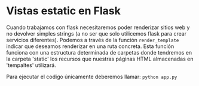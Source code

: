 # Vistas estatic en Flask

Cuando trabajamos con flask necesitaremos poder renderizar sitios web y no devolver simples strings (a no ser que solo utilicemos flask para crear servicios diferentes). Podemos a través de la función `render_template` indicar que deseamos renderizar en una ruta concreta. Esta función funciona con una estructura determinada de carpetas donde tendremos en la carpeta 'static' los recursos que nuestras páginas HTML almacenadas en 'tempaltes' utilizará.

Para ejecutar el codigo únicamente deberemos llamar: `python app.py`
